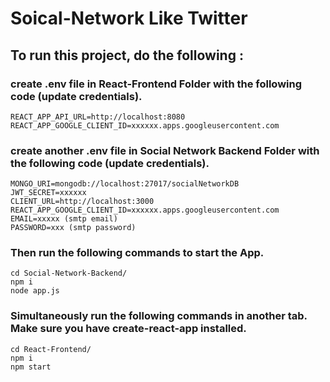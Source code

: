 # Soical-Network Like Twitter

## To run this project, do the following :

### create .env file in React-Frontend Folder with the following code (update credentials).

```
REACT_APP_API_URL=http://localhost:8080
REACT_APP_GOOGLE_CLIENT_ID=xxxxxx.apps.googleusercontent.com
```
### create another .env file in Social Network Backend Folder with the following code (update credentials).

```
MONGO_URI=mongodb://localhost:27017/socialNetworkDB
JWT_SECRET=xxxxxx
CLIENT_URL=http://localhost:3000
REACT_APP_GOOGLE_CLIENT_ID=xxxxxx.apps.googleusercontent.com
EMAIL=xxxxx (smtp email)
PASSWORD=xxx (smtp password)
```

### Then run the following commands to start the App.

```
cd Social-Network-Backend/
npm i
node app.js
```
### Simultaneously run the following commands in another tab. Make sure you have create-react-app installed.

```
cd React-Frontend/
npm i
npm start
```

